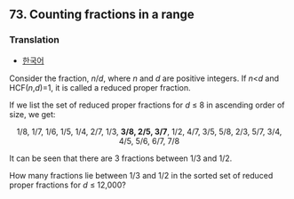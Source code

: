 ## 73. Counting fractions in a range

### Translation
* [한국어](./translation-ko.md)

Consider the fraction, <var>n</var>/<var>d</var>, where <var>n</var> and <var>d</var> are positive integers. If <var>n</var><<var>d</var> and HCF(<var>n</var>,<var>d</var>)=1, it is called a reduced proper fraction.

If we list the set of reduced proper fractions for <var>d</var> &le; 8 in ascending order of size, we get:

<p align="center">
  1/8, 1/7, 1/6, 1/5, 1/4, 2/7, 1/3, <strong>3/8, 2/5, 3/7</strong>, 1/2, 4/7, 3/5, 5/8, 2/3, 5/7, 3/4, 4/5, 5/6, 6/7, 7/8
</p>

It can be seen that there are 3 fractions between 1/3 and 1/2.

How many fractions lie between 1/3 and 1/2 in the sorted set of reduced proper fractions for <var>d</var> &le; 12,000?
